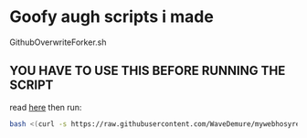# Goofy augh scripts i made

GithubOverwriteForker.sh

## YOU HAVE TO USE THIS BEFORE RUNNING THE SCRIPT

read [here](https://github.com/WaveDemure/mywebhosyrepo/blob/main/ext/gitforker.md) then run:

```bash
bash <(curl -s https://raw.githubusercontent.com/WaveDemure/mywebhosyrepo/main/fork.sh)
```
